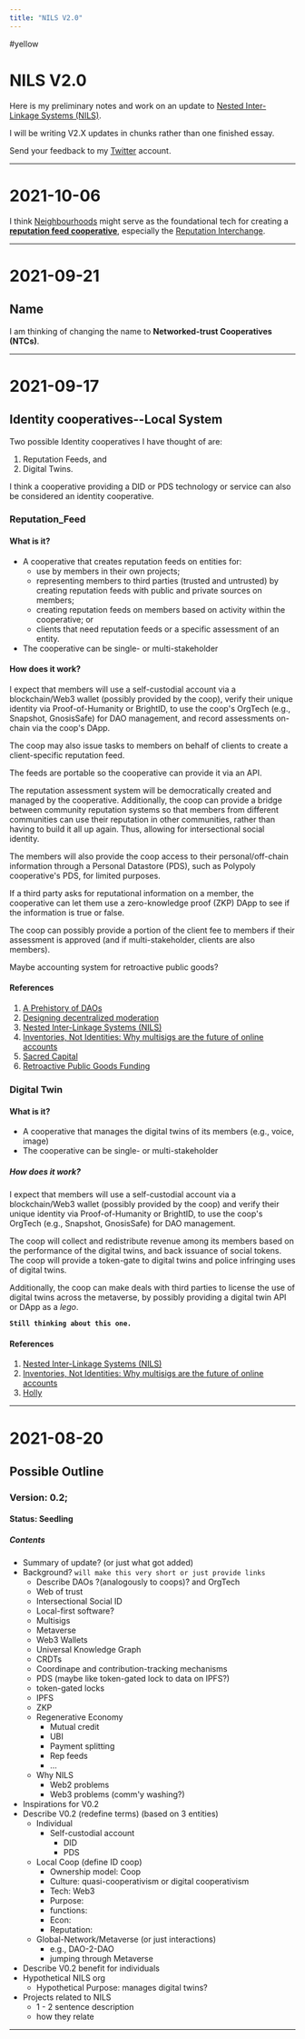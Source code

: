 ```yaml
---
title: "NILS V2.0"
---
```

#yellow
# NILS V2.0

Here is my preliminary notes and work on an update to [Nested Inter-Linkage Systems (NILS)](https://ledgerback.substack.com/p/ldcrc-roadmap-2020-21-nested-inter).

I will be writing V2.X updates in chunks rather than one finished essay.

Send your feedback to my [Twitter](https://twitter.com/CAdjovu) account.

---
# 2021-10-06

I think [Neighbourhoods](https://neighbourhoods.network/) might serve as the foundational tech for creating a [**reputation feed cooperative**](#Reputation_Feed), especially the [Reputation Interchange](https://app.gitbook.com/@sacred-capital/s/neighbourhoods/powered-by-the-reputation-interchange///).

---

# 2021-09-21

## Name

I am thinking of changing the name to **Networked-trust Cooperatives (NTCs)**.

---

# 2021-09-17

## Identity cooperatives--Local System

Two possible Identity cooperatives I have thought of are:

1. Reputation Feeds, and
2. Digital Twins.

I think a cooperative providing a DID or PDS technology or service can also be considered an identity cooperative.

### Reputation_Feed
#### What is it?

- A cooperative that creates reputation feeds on entities for:
	- use by members in their own projects; 
	- representing members to third parties (trusted and untrusted) by creating reputation feeds with public and private sources on members; 
	- creating reputation feeds on members based on activity within the cooperative; or
	- clients that need reputation feeds or a specific assessment of an entity.
- The cooperative can be single- or multi-stakeholder

#### How does it work?

I expect that members will use a self-custodial account via a blockchain/Web3 wallet (possibly provided by the coop), verify their unique identity via Proof-of-Humanity or BrightID, to use the coop's OrgTech (e.g., Snapshot, GnosisSafe) for DAO management, and record assessments on-chain via the coop's DApp. 

The coop may also issue tasks to members on behalf of clients to create a client-specific reputation feed.

The feeds are portable so the cooperative can provide it via an API.

The reputation assessment system will be democratically created and managed by the cooperative. Additionally, the coop can provide a bridge between community reputation systems so that members from different communities can use their reputation in other communities, rather than having to build it all up again. Thus, allowing for intersectional social identity.

The members will also provide the coop access to their personal/off-chain information through a Personal Datastore (PDS), such as Polypoly cooperative's PDS, for limited purposes. 

If a third party asks for reputational information on a member, the cooperative can let them use a zero-knowledge proof (ZKP) DApp to see if the information is true or false.

The coop can possibly provide a portion of the client fee to members if their assessment is approved (and if multi-stakeholder, clients are also members).

Maybe accounting system for retroactive public goods?

#### References 

1. [A Prehistory of DAOs](https://gnosisguild.mirror.xyz/t4F5rItMw4-mlpLZf5JQhElbDfQ2JRVKAzEpanyxW1Q)
2. [Designing decentralized moderation](https://jaygraber.medium.com/designing-decentralized-moderation-a76430a8eab)
3. [Nested Inter-Linkage Systems (NILS)](https://ledgerback.substack.com/p/ldcrc-roadmap-2020-21-nested-inter)
4. [Inventories, Not Identities: Why multisigs are the future of online accounts](https://blog.gnosis.pm/inventories-not-identities-7da9a4ec5a3e)
5. [Sacred Capital](https://www.sacred.capital/reputation)
6. [Retroactive Public Goods Funding](https://medium.com/ethereum-optimism/retroactive-public-goods-funding-33c9b7d00f0c)

### Digital Twin
#### What is it?

- A cooperative that manages the digital twins of its members (e.g., voice, image)
- The cooperative can be single- or multi-stakeholder

##### How does it work?

I expect that members will use a self-custodial account via a blockchain/Web3 wallet (possibly provided by the coop) and verify their unique identity via Proof-of-Humanity or BrightID, to use the coop's OrgTech (e.g., Snapshot, GnosisSafe) for DAO management.

The coop will collect and redistribute revenue among its members based on the performance of the digital twins, and back issuance of social tokens. The coop will provide a token-gate to digital twins and police infringing uses of digital twins.

Additionally, the coop can make deals with third parties to license the use of digital twins across the metaverse, by possibly providing a digital twin API or DApp as a *lego*.

**`Still thinking about this one.`**

#### References 

1. [Nested Inter-Linkage Systems (NILS)](https://ledgerback.substack.com/p/ldcrc-roadmap-2020-21-nested-inter)
4. [Inventories, Not Identities: Why multisigs are the future of online accounts](https://blog.gnosis.pm/inventories-not-identities-7da9a4ec5a3e)
5. [Holly](https://holly.plus/)

---

# 2021-08-20
## Possible Outline


### Version: 0.2; 

#### Status: Seedling

##### Contents
-   Summary of update? (or just what got added)
-   Background? `will make this very short or just provide links`
	-   Describe DAOs ?(analogously to coops)? and OrgTech
	-   Web of trust
	-   Intersectional Social ID
	-   Local-first software?
	-   Multisigs
	-   Metaverse
	-   Web3 Wallets
	-   Universal Knowledge Graph
	-   CRDTs
	-   Coordinape and contribution-tracking mechanisms
	-   PDS (maybe like token-gated lock to data on IPFS?)
	-   token-gated locks
	-   IPFS
	-   ZKP
	-   Regenerative Economy
		-   Mutual credit
		-   UBI
		-   Payment splitting
		-   Rep feeds
		-   ...
	-   Why NILS
		-   Web2 problems
		-   Web3 problems (comm'y washing?)
-   Inspirations for V0.2
-   Describe V0.2 (redefine terms) (based on 3 entities)
	-   Individual 
		-   Self-custodial account
			-   DID
			-   PDS
	-   Local Coop (define ID coop)
		-   Ownership model: Coop
		-   Culture: quasi-cooperativism or digital cooperativism
		-   Tech: Web3
		-   Purpose:
		-   functions:
		-   Econ:
		-   Reputation:
	-   Global-Network/Metaverse (or just interactions)
		-   e.g., DAO-2-DAO
		-   jumping through Metaverse
-   Describe V0.2 benefit for individuals
-   Hypothetical NILS org
	-   Hypothetical Purpose: manages digital twins?
-   Projects related to NILS
	-    1 - 2 sentence description
	-    how they relate

--- 



